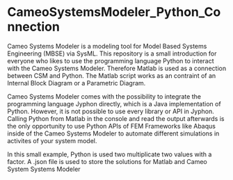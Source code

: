# CameoSystemsModeler_Python_Connection

Cameo Systems Modeler is a modeling tool for Model Based Systems Engineering (MBSE) via SysML. This repository is a small introduction for everyone who likes to use the programming language Python to interact with the Cameo Systems Modeler. Therefore Matlab is used as a connection between CSM and Python. The Matlab script works as an contraint of an Internal Block Diagram or a Parametric Diagram. 

Cameo Systems Modeler comes with the possibility to integrate the programming language Jyphon directly, which is a Java implementation of Python. However, it is not possible to use every library or API in Jyphon. Calling Python from Matlab in the console and read the output afterwards is the only opportunity to use Python APIs of FEM Frameworks like Abaqus inside of the Cameo Systems Modeler to automate different simulations in activites of your system model. 

In this small example, Python is used two multiplicate two values with a factor. A .json file is used to store the solutions for Matlab and Cameo System Systems Modeler 

